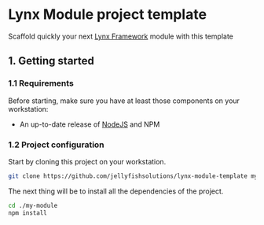 # Lynx Module project template

Scaffold quickly your next [Lynx Framework](https://github.com/jellyfishsolutions/lynx) module with this template

## 1. Getting started

### 1.1 Requirements

Before starting, make sure you have at least those components on your workstation:

- An up-to-date release of [NodeJS](https://nodejs.org/) and NPM

### 1.2 Project configuration

Start by cloning this project on your workstation.

``` sh
git clone https://github.com/jellyfishsolutions/lynx-module-template my-module
```

The next thing will be to install all the dependencies of the project.

```sh
cd ./my-module
npm install
```
